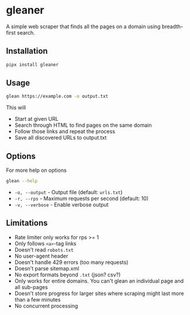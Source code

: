 # gleaner

A simple web scraper that finds all the pages on a domain using breadth-first search.

## Installation

```bash
pipx install gleaner
```

## Usage

```bash
glean https://example.com -o output.txt
```

This will

- Start at given URL
- Search through HTML to find pages on the same domain
- Follow those links and repeat the process
- Save all discovered URLs to output.txt

## Options

For more help on options

```bash
glean --help
```

- `-o, --output` - Output file (default: `urls.txt`)
- `-r, --rps` - Maximum requests per second (default: 10)
- `-v, --verbose` - Enable verbose output

## Limitations

- Rate limiter only works for rps >= 1
- Only follows `<a>`-tag links
- Doesn't read `robots.txt`
- No user-agent header
- Doesn't handle 429 errors (too many requests)
- Doesn't parse sitemap.xml
- No export formats beyond `.txt` (json? csv?)
- Only works for entire domains. You can't glean an individual page and all sub-pages
- Doesn't store progress for larger sites where scraping might last more than a few minutes
- No concurrent processing
